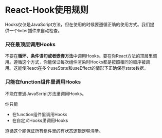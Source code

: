 # React-Hook使用规则

Hooks仅仅是JavaScript方法，但在使用的时候要遵循正确的使用方式。我们提供一个linter插件来自动检查。

### 只在最顶层调用Hooks
不要在**循环、条件语句或者嵌套方法**中调用Hooks。要在你React方法的顶层里调用。遵循这个方式，你能保证每次组件渲染时Hooks都是按照相同的顺序被调用。这能使React在多个useState和useEffect的情形下正确保存state数据。

### 只能在function组件里调用Hooks
不能在普通JavaScript方法里调用Hooks。

你只能
- 在function组件里调用Hooks
- 在自定义Hooks里调用Hooks

遵循这个能保证所有组件里的有状态逻辑足够清晰。

